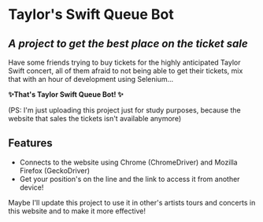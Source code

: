 # Taylor's Swift Queue Bot
## _A project to get the best place on the ticket sale_


Have some friends trying to buy tickets for the highly anticipated Taylor Swift concert, all of them afraid to not being able to get their tickets, mix that with an hour of development using Selenium...

**✨That's Taylor Swift Queue Bot! ✨**

(PS: I'm just uploading this project just for study purposes, because the website that sales the tickets isn't available anymore)

## Features

- Connects to the website using Chrome (ChromeDriver) and Mozilla Firefox (GeckoDriver)
- Get your position's on the line and the link to access it from another device!

Maybe I'll update this project to use it in other's artists tours and concerts in this website and to make it more effective!
